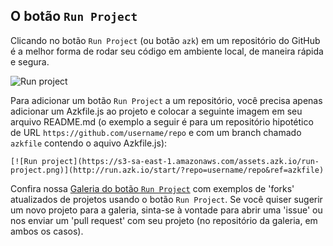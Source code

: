 ## O botão `Run Project`

Clicando no botão `Run Project` (ou botão `azk`) em um repositório do GitHub é a melhor forma de rodar seu código em ambiente local, de maneira rápida e segura.

![Run project](https://s3-sa-east-1.amazonaws.com/assets.azk.io/run-project-illustrative.png)

Para adicionar um botão `Run Project` a um repositório, você precisa apenas adicionar um Azkfile.js ao projeto e colocar a seguinte imagem em seu arquivo README.md (o exemplo a seguir é para um repositório hipotético de URL `https://github.com/username/repo` e com um branch chamado `azkfile` contendo o aquivo Azkfile.js):

```
[![Run project](https://s3-sa-east-1.amazonaws.com/assets.azk.io/run-project.png)](http://run.azk.io/start/?repo=username/repo&ref=azkfile)
```

Confira nossa [Galeria do botão `Run Project`](https://github.com/run-project/gallery/) com exemplos de 'forks' atualizados de projetos usando o botão `Run Project`. Se você quiser sugerir um novo projeto para a galeria, sinta-se à vontade para abrir uma 'issue' ou nos enviar um 'pull request' com seu projeto (no repositório da galeria, em ambos os casos).
